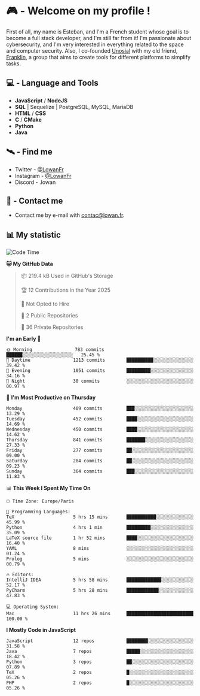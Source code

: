 # 🎮 - Welcome on my profile !
First of all, my name is Esteban, and I'm a French student whose goal is to become a full stack developer, and I'm still far from it!
I'm passionate about cybersecurity, and I'm very interested in everything related to the space and computer security.
Also, I co-founded [Unosial](https://github.com/Unosial) with my old friend, [Franklin](https://github.com/AbaFranklin/), a group that aims to create tools for different platforms to simplify tasks. 



## 💻 - Language and Tools
- **JavaScript** / **NodeJS**
- **SQL** | Sequelize | PostgreSQL, MySQL, MariaDB
- **HTML** / **CSS**
- **C** / **CMake**
- **Python**
- **Java**

## 🛰️ - Find me

 - Twitter - [@LowanFr](https://twitter.com/LowanFr/)
 - Instagram - [@LowanFr](https://instagram.com/LowanFr)
 - Discord -  .lowan
 
## 📡 - Contact me
 - Contact me by e-mail with [contac@lowan.fr](mailto:contact@lowan.fr).

## 📊 My statistic
<!--START_SECTION:waka-->
![Code Time](http://img.shields.io/badge/Code%20Time-1%2C131%20hrs%2011%20mins-blue)

**🐱 My GitHub Data** 

> 📦 219.4 kB Used in GitHub's Storage 
 > 
> 🏆 12 Contributions in the Year 2025
 > 
> 🚫 Not Opted to Hire
 > 
> 📜 2 Public Repositories 
 > 
> 🔑 36 Private Repositories 
 > 
**I'm an Early 🐤** 

```text
🌞 Morning                783 commits         ██████░░░░░░░░░░░░░░░░░░░   25.45 % 
🌆 Daytime                1213 commits        ██████████░░░░░░░░░░░░░░░   39.42 % 
🌃 Evening                1051 commits        █████████░░░░░░░░░░░░░░░░   34.16 % 
🌙 Night                  30 commits          ░░░░░░░░░░░░░░░░░░░░░░░░░   00.97 % 
```
📅 **I'm Most Productive on Thursday** 

```text
Monday                   409 commits         ███░░░░░░░░░░░░░░░░░░░░░░   13.29 % 
Tuesday                  452 commits         ████░░░░░░░░░░░░░░░░░░░░░   14.69 % 
Wednesday                450 commits         ████░░░░░░░░░░░░░░░░░░░░░   14.62 % 
Thursday                 841 commits         ███████░░░░░░░░░░░░░░░░░░   27.33 % 
Friday                   277 commits         ██░░░░░░░░░░░░░░░░░░░░░░░   09.00 % 
Saturday                 284 commits         ██░░░░░░░░░░░░░░░░░░░░░░░   09.23 % 
Sunday                   364 commits         ███░░░░░░░░░░░░░░░░░░░░░░   11.83 % 
```


📊 **This Week I Spent My Time On** 

```text
🕑︎ Time Zone: Europe/Paris

💬 Programming Languages: 
TeX                      5 hrs 15 mins       ███████████░░░░░░░░░░░░░░   45.99 % 
Python                   4 hrs 1 min         █████████░░░░░░░░░░░░░░░░   35.09 % 
LaTeX source file        1 hr 52 mins        ████░░░░░░░░░░░░░░░░░░░░░   16.40 % 
YAML                     8 mins              ░░░░░░░░░░░░░░░░░░░░░░░░░   01.24 % 
Prolog                   5 mins              ░░░░░░░░░░░░░░░░░░░░░░░░░   00.79 % 

🔥 Editors: 
IntelliJ IDEA            5 hrs 58 mins       █████████████░░░░░░░░░░░░   52.17 % 
PyCharm                  5 hrs 28 mins       ████████████░░░░░░░░░░░░░   47.83 % 

💻 Operating System: 
Mac                      11 hrs 26 mins      █████████████████████████   100.00 % 
```

**I Mostly Code in JavaScript** 

```text
JavaScript               12 repos            ████████░░░░░░░░░░░░░░░░░   31.58 % 
Java                     7 repos             █████░░░░░░░░░░░░░░░░░░░░   18.42 % 
Python                   3 repos             ██░░░░░░░░░░░░░░░░░░░░░░░   07.89 % 
TeX                      2 repos             █░░░░░░░░░░░░░░░░░░░░░░░░   05.26 % 
PHP                      2 repos             █░░░░░░░░░░░░░░░░░░░░░░░░   05.26 % 
```




<!--END_SECTION:waka-->
